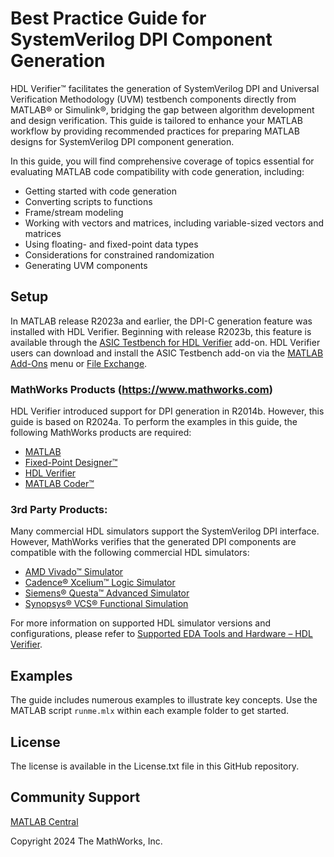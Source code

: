 # Best Practice Guide for SystemVerilog DPI Component Generation 

HDL Verifier&trade; facilitates the generation of SystemVerilog DPI and Universal Verification Methodology (UVM) testbench components directly from MATLAB&reg; or Simulink&reg;, bridging the gap between algorithm development and design verification. This guide is tailored to enhance your MATLAB workflow by providing recommended practices for preparing MATLAB designs for SystemVerilog DPI component generation.

In this guide, you will find comprehensive coverage of topics essential for evaluating MATLAB code compatibility with code generation, including:

- Getting started with code generation
- Converting scripts to functions
- Frame/stream modeling
- Working with vectors and matrices, including variable-sized vectors and matrices
- Using floating- and fixed-point data types
- Considerations for constrained randomization
- Generating UVM components

## Setup

In MATLAB release R2023a and earlier, the DPI-C generation feature was installed with HDL Verifier. Beginning with release R2023b, this feature is available through the [ASIC Testbench for HDL Verifier](https://www.mathworks.com/products/asic-testbench.html) add-on. HDL Verifier users can download and install the ASIC Testbench add-on via the [MATLAB Add-Ons](https://www.mathworks.com/help/matlab/matlab_env/get-add-ons.html) menu or [File Exchange](https://www.mathworks.com/matlabcentral/fileexchange/128964-asic-testbench-for-hdl-verifier).

### MathWorks Products (https://www.mathworks.com)

HDL Verifier introduced support for DPI generation in R2014b. However, this guide is based on R2024a. To perform the examples in this guide, the following MathWorks products are required:

- [MATLAB](https://www.mathworks.com/products/matlab.html)
- [Fixed-Point Designer&trade;](https://www.mathworks.com/products/fixed-point-designer.html)
- [HDL Verifier](https://www.mathworks.com/products/hdl-verifier.html)
- [MATLAB Coder&trade;](https://www.mathworks.com/products/matlab-coder.html)

### 3rd Party Products:

Many commercial HDL simulators support the SystemVerilog DPI interface. However, MathWorks verifies that the generated DPI components are compatible with the following commercial HDL simulators:

- [AMD Vivado&trade; Simulator](https://docs.amd.com/r/en-US/ug937-vivado-design-suite-simulation-tutorial/Vivado-Simulator-Overview)
- [Cadence&reg; Xcelium&trade; Logic Simulator](https://www.cadence.com/en_US/home/tools/system-design-and-verification/simulation-and-testbench-verification/xcelium-simulator.html)
- [Siemens&reg; Questa&trade; Advanced Simulator](https://eda.sw.siemens.com/en-US/ic/questa/simulation/advanced-simulator/)
- [Synopsys&reg; VCS&reg; Functional Simulation](https://www.synopsys.com/verification/simulation/vcs.html)

For more information on supported HDL simulator versions and configurations, please refer to [Supported EDA Tools and Hardware – HDL Verifier](https://www.mathworks.com/help/hdlverifier/gs/supported-eda-tools.html).

## Examples

The guide includes numerous examples to illustrate key concepts. Use the MATLAB script `runme.mlx` within each example folder to get started.

## License

The license is available in the License.txt file in this GitHub repository.

## Community Support

[MATLAB Central](https://www.mathworks.com/matlabcentral/)

Copyright 2024 The MathWorks, Inc.
